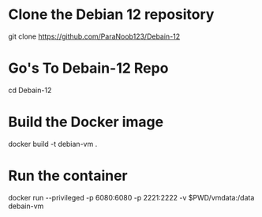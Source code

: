 # Clone the Debian 12 repository
git clone https://github.com/ParaNoob123/Debain-12
# Go's To Debain-12 Repo
cd Debain-12

# Build the Docker image
docker build -t debian-vm .

# Run the container
docker run --privileged -p 6080:6080 -p 2221:2222 -v $PWD/vmdata:/data debain-vm

